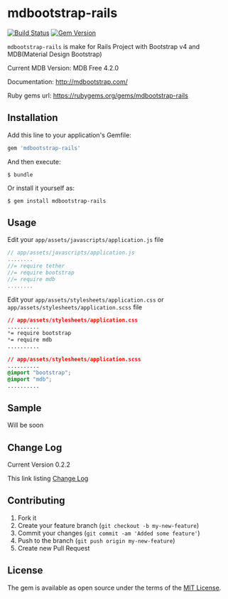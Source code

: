 
# mdbootstrap-rails
[![Build
Status](https://travis-ci.org/ggomagundan/mdbootstrap-rails.svg?branch=master)](https://travis-ci.org/ggomagundan/mdbootstrap-rails)
[![Gem
Version](https://badge.fury.io/rb/mdbootstrap-rails.svg)](https://badge.fury.io/rb/mdbootstrap-rails)

`mdbootstrap-rails` is make for Rails Project with Bootstrap v4 and
MDB(Material Design Bootstrap) 

Current MDB Version: MDB Free 4.2.0

Documentation:
http://mdbootstrap.com/



Ruby gems url: https://rubygems.org/gems/mdbootstrap-rails


## Installation

Add this line to your application's Gemfile:

```ruby
gem 'mdbootstrap-rails'
```

And then execute:

    $ bundle

Or install it yourself as:

    $ gem install mdbootstrap-rails

## Usage

Edit your `app/assets/javascripts/application.js` file
```javascript
// app/assets/javascripts/application.js
........
//= require tether
//= require bootstrap
//= require mdb
........

```

Edit your `app/assets/stylesheets/application.css` or `app/assets/stylesheets/application.scss` file
```css
// app/assets/stylesheets/application.css
..........
*= require bootstrap
*= require mdb
..........

// app/assets/stylesheets/application.scss
..........
@import "bootstrap";
@import "mdb";
..........
```

## Sample

Will be soon

## Change Log

Current Version 0.2.2

This link listing [Change
Log](https://github.com/ggomagundan/mdbootstrap-rails/blob/master/CHANGE_LOG.md)

## Contributing

1. Fork it
2. Create your feature branch (`git checkout -b my-new-feature`)
3. Commit your changes (`git commit -am 'Added some feature'`)
4. Push to the branch (`git push origin my-new-feature`)
5. Create new Pull Request


## License

The gem is available as open source under the terms of the [MIT
License](http://opensource.org/licenses/MIT).

